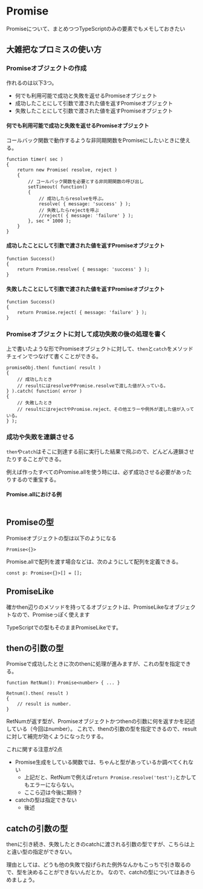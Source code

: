# Promise

Promiseについて、まとめつつTypeScriptのみの要素でもメモしておきたい

## 大雑把なプロミスの使い方

### Promiseオブジェクトの作成

作れるのは以下3つ。

* 何でも利用可能で成功と失敗を返せるPromiseオブジェクト
* 成功したことにして引数で渡された値を返すPromiseオブジェクト
* 失敗したことにして引数で渡された値を返すPromiseオブジェクト

#### 何でも利用可能で成功と失敗を返せるPromiseオブジェクト

コールバック関数で動作するような非同期関数をPromiseにしたいときに使える。

```
function timer( sec )
{
	return new Promise( resolve, reject )
	{
		// コールバック関数を必要とする非同期関数の呼び出し
		setTimeout( function()
		{
			// 成功したらresolveを呼ぶ。
			resolve( { message: 'success' } );
			// 失敗したらrejectを呼ぶ
			//reject( { message: 'failure' } );
		}, sec * 1000 );
	}
}
```

#### 成功したことにして引数で渡された値を返すPromiseオブジェクト

```
function Success()
{
	return Promise.resolve( { message: 'success' } );
}
```

#### 失敗したことにして引数で渡された値を返すPromiseオブジェクト

```
function Success()
{
	return Promise.reject( { message: 'failure' } );
}
```

### Promiseオブジェクトに対して成功失敗の後の処理を書く

上で書いたような形でPromiseオブジェクトに対して、`then`と`catch`をメソッドチェインでつなげて書くことができる。

```
promiseObj.then( function( result )
{
	// 成功したとき
	// resultにはresolveやPromise.resolveで渡した値が入っている。
} ).catch( function( error )
{
	// 失敗したとき
	// resultにはrejectやPromise.reject、その他エラーや例外が渡した値が入っている。
} );
```

### 成功や失敗を連鎖させる

`then`や`catch`はそこに到達する前に実行した結果で飛ぶので、どんどん連鎖させたりすることができる。

例えば作ったすべてのPromise.allを使う時には、必ず成功させる必要があったりするので重宝する。

#### Promise.allにおける例

```
```

## Promiseの型

Promiseオブジェクトの型は以下のようになる

```
Promise<{}>
```

Promise.allで配列を渡す場合などは、次のようにして配列を定義できる。

```
const p: Promise<{}>[] = [];
```

## PromiseLike

確かthen辺りのメソッドを持ってるオブジェクトは、PromiseLikeなオブジェクトなので、Promiseっぽく使えます

TypeScriptでの型もそのままPromiseLikeです。

## thenの引数の型

Promiseで成功したときに次のthenに処理が進みますが、これの型を指定できる。

```
function RetNum(): Promise<number> { ... }

Retnum().then( result )
{
	// result is number.
}
```

RetNumが返す型が、Promiseオブジェクトかつthenの引数に何を返すかを記述している（今回はnumber）。
これで、thenの引数の型を指定できるので、resultに対して補完が効くようになったりする。

これに関する注意が2点

* Promise生成をしている関数では、ちゃんと型があっているか調べてくれない
	* 上記だと、RetNumで例えば`return Promise.resolve('test');`とかしてもエラーにならない。
	* ここら辺は今後に期待？
* catchの型は指定できない
	* 後述

## catchの引数の型

thenに引き続き、失敗したときのcatchに渡される引数の型ですが、こちらは上と違い型の指定ができない。

理由としては、どうも他の失敗で投げられた例外なんかもこっちで引き取るので、型を決めることができないんだとか。
なので、catchの型についてはあきらめましょう。
